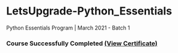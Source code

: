 # LetsUpgrade-Python_Essentials
Python Essentials Program | March 2021 - Batch 1

<h3>Course Successfully Completed <a href="LUPY0321A083.pdf">(View Certificate)</a></h3>

